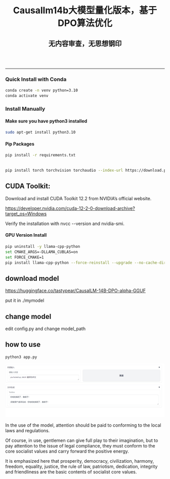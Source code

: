 <div align="center">

<h1>Causallm14b大模型量化版本，基于DPO算法优化</h1>

<h2>无内容审查，无思想钢印</h2>


<br><br>


</div>

------


### Quick Install with Conda

```bash
conda create -n venv python=3.10
conda activate venv
```
### Install Manually
#### Make sure you have python3 installed

```bash
sudo apt-get install python3.10
```

#### Pip Packages

```bash
pip install -r requirements.txt
```

```bash

pip install torch torchvision torchaudio --index-url https://download.pytorch.org/whl/cu118 
```


## CUDA Toolkit:

Download and install CUDA Toolkit 12.2 from NVIDIA’s official website.

https://developer.nvidia.com/cuda-12-2-0-download-archive?target_os=Windows

Verify the installation with nvcc --version and nvidia-smi.


#### GPU Version Install

```bash
pip uninstall -y llama-cpp-python
set CMAKE_ARGS=-DLLAMA_CUBLAS=on
set FORCE_CMAKE=1
pip install llama-cpp-python --force-reinstall --upgrade --no-cache-dir
```

## download model

https://huggingface.co/tastypear/CausalLM-14B-DPO-alpha-GGUF

put it in ./mymodel

## change model

edit config.py and change model_path


## how to use

```
python3 app.py
```

![](./test_14b.png)



In the use of the model, attention should be paid to conforming to the local laws and regulations.

Of course, in use, gentlemen can give full play to their imagination, but to pay attention to the issue of legal compliance, they must conform to the core socialist values and carry forward the positive energy.

It is emphasized here that prosperity, democracy, civilization, harmony, freedom, equality, justice, the rule of law, patriotism, dedication, integrity and friendliness are the basic contents of socialist core values.




